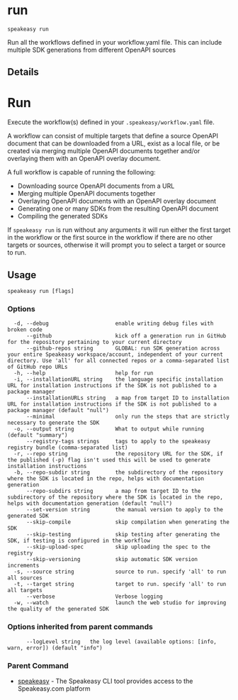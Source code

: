 # run  
`speakeasy run`  


Run all the workflows defined in your workflow.yaml file. This can include multiple SDK generations from different OpenAPI sources  

## Details

# Run 
 Execute the workflow(s) defined in your `.speakeasy/workflow.yaml` file.

A workflow can consist of multiple targets that define a source OpenAPI document that can be downloaded from a URL, exist as a local file, or be created via merging multiple OpenAPI documents together and/or overlaying them with an OpenAPI overlay document.

A full workflow is capable of running the following:
  - Downloading source OpenAPI documents from a URL
  - Merging multiple OpenAPI documents together
  - Overlaying OpenAPI documents with an OpenAPI overlay document
  - Generating one or many SDKs from the resulting OpenAPI document
  - Compiling the generated SDKs

If `speakeasy run` is run without any arguments it will run either the first target in the workflow or the first source in the workflow if there are no other targets or sources, otherwise it will prompt you to select a target or source to run.

## Usage

```
speakeasy run [flags]
```

### Options

```
  -d, --debug                     enable writing debug files with broken code
      --github                    kick off a generation run in GitHub for the repository pertaining to your current directory
      --github-repos string       GLOBAL: run SDK generation across your entire Speakeasy workspace/account, independent of your current directory. Use 'all' for all connected repos or a comma-separated list of GitHub repo URLs
  -h, --help                      help for run
  -i, --installationURL string    the language specific installation URL for installation instructions if the SDK is not published to a package manager
      --installationURLs string   a map from target ID to installation URL for installation instructions if the SDK is not published to a package manager (default "null")
      --minimal                   only run the steps that are strictly necessary to generate the SDK
  -o, --output string             What to output while running (default "summary")
      --registry-tags strings     tags to apply to the speakeasy registry bundle (comma-separated list)
  -r, --repo string               the repository URL for the SDK, if the published (-p) flag isn't used this will be used to generate installation instructions
  -b, --repo-subdir string        the subdirectory of the repository where the SDK is located in the repo, helps with documentation generation
      --repo-subdirs string       a map from target ID to the subdirectory of the repository where the SDK is located in the repo, helps with documentation generation (default "null")
      --set-version string        the manual version to apply to the generated SDK
      --skip-compile              skip compilation when generating the SDK
      --skip-testing              skip testing after generating the SDK, if testing is configured in the workflow
      --skip-upload-spec          skip uploading the spec to the registry
      --skip-versioning           skip automatic SDK version increments
  -s, --source string             source to run. specify 'all' to run all sources
  -t, --target string             target to run. specify 'all' to run all targets
      --verbose                   Verbose logging
  -w, --watch                     launch the web studio for improving the quality of the generated SDK
```

### Options inherited from parent commands

```
      --logLevel string   the log level (available options: [info, warn, error]) (default "info")
```

### Parent Command

* [speakeasy](/docs/speakeasy-reference/cli/getting-started)	 - The Speakeasy CLI tool provides access to the Speakeasy.com platform
